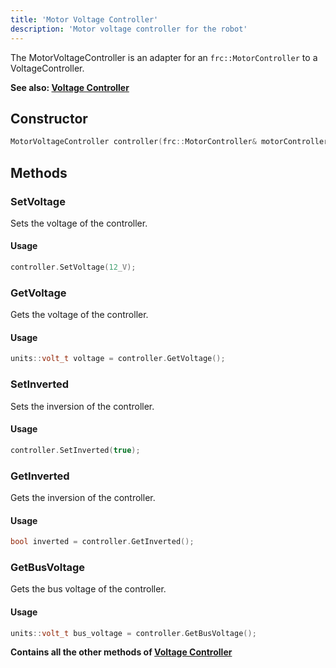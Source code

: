```yaml
---
title: 'Motor Voltage Controller'
description: 'Motor voltage controller for the robot'
---
```

The MotorVoltageController is an adapter for an `frc::MotorController` to a VoltageController.

**See also: [Voltage Controller](./index.md)**

## Constructor
```cpp
MotorVoltageController controller(frc::MotorController& motorController);
```

## Methods

### SetVoltage
Sets the voltage of the controller.

#### Usage
```cpp
controller.SetVoltage(12_V);
```

### GetVoltage
Gets the voltage of the controller.

#### Usage
```cpp
units::volt_t voltage = controller.GetVoltage();
```

### SetInverted
Sets the inversion of the controller.

#### Usage
```cpp
controller.SetInverted(true);
```

### GetInverted
Gets the inversion of the controller.

#### Usage
```cpp
bool inverted = controller.GetInverted();
```

### GetBusVoltage
Gets the bus voltage of the controller.

#### Usage
```cpp
units::volt_t bus_voltage = controller.GetBusVoltage();
```

**Contains all the other methods of [Voltage Controller](./index.md)**
